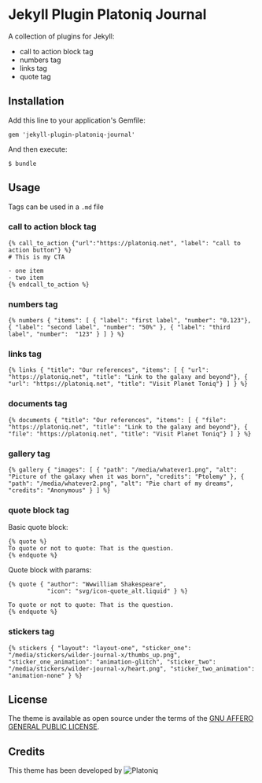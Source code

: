 Jekyll Plugin Platoniq Journal
==============================

A collection of plugins for Jekyll:

- call to action block tag
- numbers tag
- links tag
- quote tag

## Installation

Add this line to your application's Gemfile:

    gem 'jekyll-plugin-platoniq-journal'

And then execute:

    $ bundle

## Usage

Tags can be used in a `.md` file

### call to action block tag

```
{% call_to_action {"url":"https://platoniq.net", "label": "call to action button"} %}
# This is my CTA

- one item
- two item
{% endcall_to_action %}
```

### numbers tag

```
{% numbers { "items": [ { "label": "first label", "number": "0.123"}, { "label": "second label", "number": "50%" }, { "label": "third label", "number":  "123" } ] } %}
```

### links tag

```
{% links { "title": "Our references", "items": [ { "url": "https://platoniq.net", "title": "Link to the galaxy and beyond"}, { "url": "https://platoniq.net", "title": "Visit Planet Toniq"} ] } %}
```

### documents tag

```
{% documents { "title": "Our references", "items": [ { "file": "https://platoniq.net", "title": "Link to the galaxy and beyond"}, { "file": "https://platoniq.net", "title": "Visit Planet Toniq"} ] } %}
```


### gallery tag

```
{% gallery { "images": [ { "path": "/media/whatever1.png", "alt": "Picture of the galaxy when it was born", "credits": "Ptolemy" }, { "path": "/media/whatever2.png", "alt": "Pie chart of my dreams", "credits": "Anonymous" } ] %}
```

### quote block tag

Basic quote block:

```liquid
{% quote %}
To quote or not to quote: That is the question.
{% endquote %}
```

Quote block with params:

```liquid
{% quote { "author": "Wwwilliam Shakespeare", 
           "icon": "svg/icon-quote_alt.liquid" } %}

To quote or not to quote: That is the question.
{% endquote %}
```

### stickers tag

```
{% stickers { "layout": "layout-one", "sticker_one": "/media/stickers/wilder-journal-x/thumbs_up.png", "sticker_one_animation": "animation-glitch", "sticker_two": "/media/stickers/wilder-journal-x/heart.png", "sticker_two_animation": "animation-none" } %}
```

## License

The theme is available as open source under the terms of the [GNU AFFERO GENERAL PUBLIC LICENSE](https://opensource.org/licenses/AGPL-3.0).

## Credits

This theme has been developed by ![Platoniq](https://avatars.githubusercontent.com/u/31537393?s=200&v=4)
